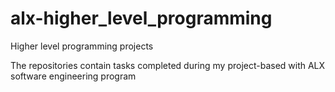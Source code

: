 # alx-higher_level_programming
Higher level programming projects

The repositories contain tasks completed during my project-based with ALX software engineering program
